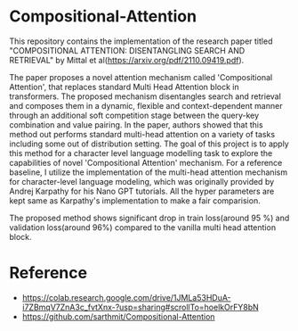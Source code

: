 # Compositional-Attention

This repository contains the implementation of the research paper titled "COMPOSITIONAL ATTENTION:
DISENTANGLING SEARCH AND RETRIEVAL" by Mittal et al(https://arxiv.org/pdf/2110.09419.pdf).          

The paper proposes a novel attention mechanism called 'Compositional Attention', that replaces standard Multi Head Attention block in transformers. The proposed mechanism disentangles search and retrieval and composes them in a dynamic, flexible and context-dependent manner through an additional soft competition stage between the query-key combination and value pairing. In the paper, authors showed that this method out performs standard multi-head attention on a variety of tasks including some out of distribution setting. The goal of this project is to apply this method for a character level language modelling task to explore the capabilities of novel 'Compositional Attention' mechanism. For a reference baseline, I utilize the implementation of the multi-head attention mechanism for character-level language modeling, which was originally provided by Andrej Karpathy for his Nano GPT tutorials. All the hyper parameters are kept same as Karpathy's implementation to make a fair comparision.            

The proposed method shows significant drop in train loss(around 95 %) and validation loss(around 96%) compared to the vanilla multi head attention block.

# Reference
- https://colab.research.google.com/drive/1JMLa53HDuA-i7ZBmqV7ZnA3c_fvtXnx-?usp=sharing#scrollTo=hoelkOrFY8bN
- https://github.com/sarthmit/Compositional-Attention
